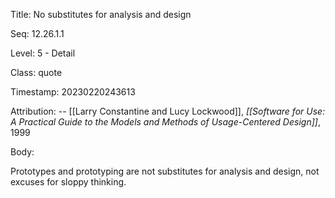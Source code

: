 Title:  No substitutes for analysis and design

Seq:    12.26.1.1

Level:  5 - Detail

Class:  quote

Timestamp: 20230220243613

Attribution: -- [[Larry Constantine and Lucy Lockwood]], *[[Software for Use: A Practical Guide to the Models and Methods of Usage-Centered Design]]*, 1999

Body:

Prototypes and prototyping are not substitutes for analysis and design, not excuses for sloppy thinking.

